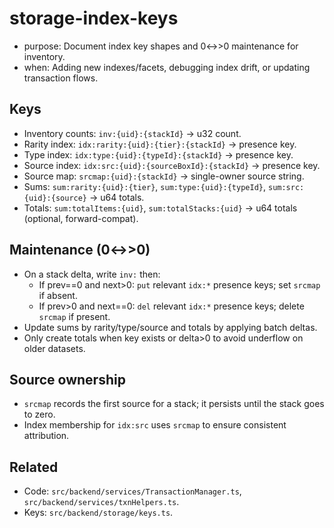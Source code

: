 # storage-index-keys

- purpose: Document index key shapes and 0↔>0 maintenance for inventory.
- when: Adding new indexes/facets, debugging index drift, or updating transaction flows.

## Keys

- Inventory counts: `inv:{uid}:{stackId}` → u32 count.
- Rarity index: `idx:rarity:{uid}:{tier}:{stackId}` → presence key.
- Type index: `idx:type:{uid}:{typeId}:{stackId}` → presence key.
- Source index: `idx:src:{uid}:{sourceBoxId}:{stackId}` → presence key.
- Source map: `srcmap:{uid}:{stackId}` → single-owner source string.
- Sums: `sum:rarity:{uid}:{tier}`, `sum:type:{uid}:{typeId}`, `sum:src:{uid}:{source}` → u64 totals.
- Totals: `sum:totalItems:{uid}`, `sum:totalStacks:{uid}` → u64 totals (optional, forward-compat).

## Maintenance (0↔>0)

- On a stack delta, write `inv:` then:
  - If prev==0 and next>0: `put` relevant `idx:*` presence keys; set `srcmap` if absent.
  - If prev>0 and next==0: `del` relevant `idx:*` presence keys; delete `srcmap` if present.
- Update sums by rarity/type/source and totals by applying batch deltas.
- Only create totals when key exists or delta>0 to avoid underflow on older datasets.

## Source ownership

- `srcmap` records the first source for a stack; it persists until the stack goes to zero.
- Index membership for `idx:src` uses `srcmap` to ensure consistent attribution.

## Related

- Code: `src/backend/services/TransactionManager.ts`, `src/backend/services/txnHelpers.ts`.
- Keys: `src/backend/storage/keys.ts`.
